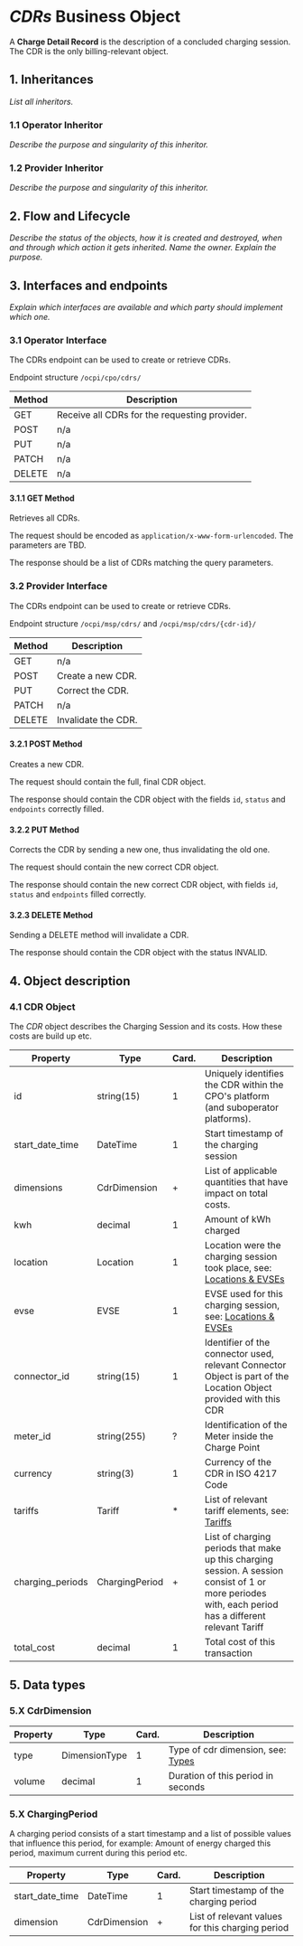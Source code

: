 # _CDRs_ Business Object

A **Charge Detail Record** is the description of a concluded charging
session. The CDR is the only billing-relevant object.



## 1. Inheritances

*List all inheritors.*

### 1.1 Operator Inheritor

*Describe the purpose and singularity of this inheritor.*

### 1.2 Provider Inheritor

*Describe the purpose and singularity of this inheritor.*



## 2. Flow and Lifecycle

*Describe the status of the objects, how it is created and destroyed,
when and through which action it gets inherited. Name the owner. Explain
the purpose.*




## 3. Interfaces and endpoints

*Explain which interfaces are available and which party should implement
which one.*


### 3.1 Operator Interface

The CDRs endpoint can be used to create or retrieve CDRs.

Endpoint structure `/ocpi/cpo/cdrs/`

| Method   | Description                                          |
| -------- | ---------------------------------------------------- |
| GET      | Receive all CDRs for the requesting provider.        |
| POST     | n/a                                                  |
| PUT      | n/a                                                  |
| PATCH    | n/a                                                  |
| DELETE   | n/a                                                  |


#### 3.1.1 GET Method

Retrieves all CDRs.

The request should be encoded as `application/x-www-form-urlencoded`.
The parameters are TBD.

The response should be a list of CDRs matching the query parameters.



### 3.2 Provider Interface

The CDRs endpoint can be used to create or retrieve CDRs.

Endpoint structure `/ocpi/msp/cdrs/` and `/ocpi/msp/cdrs/{cdr-id}/`

| Method   | Description                                          |
| -------- | ---------------------------------------------------- |
| GET      | n/a                                                  |
| POST     | Create a new CDR.                                    |
| PUT      | Correct the CDR.                                     |
| PATCH    | n/a                                                  |
| DELETE   | Invalidate the CDR.                                  |


#### 3.2.1 POST Method

Creates a new CDR.

The request should contain the full, final CDR object.

The response should contain the CDR object with the fields `id`,
`status` and `endpoints` correctly filled.


#### 3.2.2 PUT Method

Corrects the CDR by sending a new one, thus invalidating the old one.

The request should contain the new correct CDR object.

The response should contain the new correct CDR object, with fields `id`, `status` and `endpoints` filled correctly.


#### 3.2.3 DELETE Method

Sending a DELETE method will invalidate a CDR.

The response should contain the CDR object with the status INVALID.



## 4. Object description

### 4.1 CDR Object

The *CDR* object describes the Charging Session and its costs. How these costs are build up etc. 

| Property         | Type           | Card. | Description                                                                                                       |
|------------------|----------------|-------|-------------------------------------------------------------------------------------------------------------------|
| id               | string(15)     | 1     | Uniquely identifies the CDR within the CPO's platform (and suboperator platforms).                                |
| start_date_time  | DateTime       | 1     | Start timestamp of the charging session                                                                           | 
| dimensions       | CdrDimension   | +     | List of applicable quantities that have impact on total costs.                                                    | 
| kwh              | decimal        | 1     | Amount of kWh charged                                                                                             | 
| location         | Location       | 1     | Location were the charging session took place, see: [Locations & EVSEs](bo_locations_and_evses.md)                | 
| evse             | EVSE           | 1     | EVSE used for this charging session, see: [Locations & EVSEs](bo_locations_and_evses.md)                          |
| connector_id     | string(15)     | 1     | Identifier of the connector used, relevant Connector Object is part of the Location Object provided with this CDR | 
| meter_id         | string(255)    | ?     | Identification of the Meter inside the Charge Point                                                               | 
| currency         | string(3)      | 1     | Currency of the CDR in ISO 4217 Code                                                                              | 
| tariffs          | Tariff         | *     | List of relevant tariff elements, see: [Tariffs](bo_tariffs.md)                                                   | 
| charging_periods | ChargingPeriod | +     | List of charging periods that make up this charging session. A session consist of 1 or more periodes with, each period has a different relevant Tariff | 
| total_cost       | decimal        | 1     | Total cost of this transaction                                                                                    | 


## 5. Data types

### 5.X CdrDimension

| Property        | Type          | Card. | Description                                   |
|-----------------|---------------|-------|-----------------------------------------------|
| type            | DimensionType | 1     | Type of cdr dimension, see: [Types](types.md) |
| volume          | decimal       | 1     | Duration of this period in seconds            |


### 5.X ChargingPeriod

A charging period consists of a start timestamp and a list of possible values that influence this period, for example: Amount of energy charged this period, maximum current during this period etc.

| Property        | Type         | Card. | Description                                        |
|-----------------|--------------|-------|----------------------------------------------------|
| start_date_time | DateTime     | 1     | Start timestamp of the charging period             |
| dimension       | CdrDimension | +     | List of relevant values for this charging period   |


